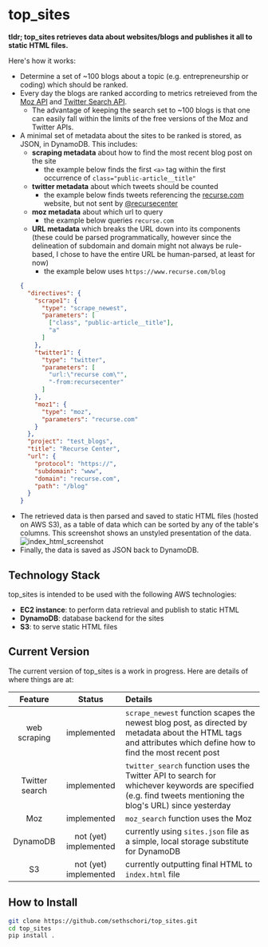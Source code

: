 # top_sites
**tldr; top_sites retrieves data about websites/blogs and publishes it all to static HTML files.**

Here's how it works:

- Determine a set of ~100 blogs about a topic (e.g. entrepreneurship or coding) which should be ranked.
- Every day the blogs are ranked according to metrics retreieved from the [Moz API](https://moz.com/products/api) and [Twitter Search API](https://developer.twitter.com/en/docs/tweets/search/api-reference).
  - The advantage of keeping the search set to ~100 blogs is that one can easily fall within the limits of the free versions of the Moz and Twitter APIs.
- A minimal set of metadata about the sites to be ranked is stored, as JSON, in DynamoDB. This includes:
  - **scraping metadata** about how to find the most recent blog post on the site
    - the example below finds the first `<a>` tag within the first occurrence of `class="public-article__title"`
  - **twitter metadata** about which tweets should be counted
    - the example below finds tweets referencing the [recurse.com](https://recurse.com) website, but not sent by [@recursecenter](http://www.twitter.com/recursecenter)
  - **moz metadata** about which url to query
    - the example below queries `recurse.com`
  - **URL metadata** which breaks the URL down into its components (these could be parsed programmatically, however since the delineation of subdomain and domain might not always be rule-based, I chose to have the entire URL be human-parsed, at least for now)
    - the example below uses `https://www.recurse.com/blog`
  ```json
  {
    "directives": {
      "scrape1": {
        "type": "scrape_newest",
        "parameters": [
          ["class", "public-article__title"],
          "a"
        ]
      },
      "twitter1": {
        "type": "twitter",
        "parameters": [
          "url:\"recurse com\"",
          "-from:recursecenter"
        ]
      },
      "moz1": {
        "type": "moz",
        "parameters": "recurse.com"
      }
    },
    "project": "test_blogs",
    "title": "Recurse Center",
    "url": {
      "protocol": "https://",
      "subdomain": "www",
      "domain": "recurse.com",
      "path": "/blog"
    }
  }
  ```
- The retrieved data is then parsed and saved to static HTML files (hosted on AWS S3), as a table of data which can be sorted by any of the table's columns. This screenshot shows an unstyled presentation of the data.
![index_html_screenshot](https://user-images.githubusercontent.com/20755795/39737500-79c887a6-5253-11e8-8c9c-feaebe9dd828.png)
- Finally, the data is saved as JSON back to DynamoDB.

## Technology Stack
top_sites is intended to be used with the following AWS technologies:
- **EC2 instance**: to perform data retrieval and publish to static HTML
- **DynamoDB**: database backend for the sites
- **S3**: to serve static HTML files

## Current Version
The current version of top_sites is a work in progress. Here are details of where things are at:

Feature | Status | Details
:-: | :-: | :--
web scraping | implemented | `scrape_newest` function scapes the newest blog post, as directed by metadata about the HTML tags and attributes which define how to find the most recent post
Twitter search | implemented | `twitter_search` function uses the Twitter API to search for whichever keywords are specified (e.g. find tweets mentioning the blog's URL) since yesterday
Moz | implemented | `moz_search` function uses the Moz 
DynamoDB | not (yet) implemented | currently using `sites.json` file as a simple, local storage substitute for DynamoDB
S3 | not (yet) implemented | currently outputting final HTML to `index.html` file

## How to Install
```sh
git clone https://github.com/sethschori/top_sites.git
cd top_sites
pip install .
```
